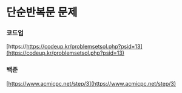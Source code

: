 # 단순반복문 문제

### 코드업
[https://https://codeup.kr/problemsetsol.php?psid=13](https://codeup.kr/problemsetsol.php?psid=13)

### 백준
[https://www.acmicpc.net/step/3](https://www.acmicpc.net/step/3)